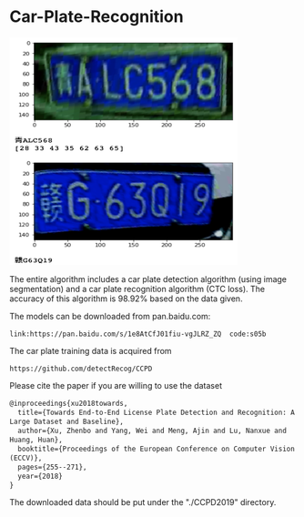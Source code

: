 # Car-Plate-Recognition

<img src="logs/demo.png" width="400" height="400">

The entire algorithm includes a car plate detection algorithm (using image segmentation) and a car plate recognition algorithm (CTC loss). The accuracy of this algorithm is 98.92% based on the data given.

The models can be downloaded from pan.baidu.com:

```
link:https://pan.baidu.com/s/1e8AtCfJ01fiu-vgJLRZ_ZQ  code:s05b
```

The car plate training data is acquired from

```
https://github.com/detectRecog/CCPD
```

Please cite the paper if you are willing to use the dataset

```
@inproceedings{xu2018towards,
  title={Towards End-to-End License Plate Detection and Recognition: A Large Dataset and Baseline},
  author={Xu, Zhenbo and Yang, Wei and Meng, Ajin and Lu, Nanxue and Huang, Huan},
  booktitle={Proceedings of the European Conference on Computer Vision (ECCV)},
  pages={255--271},
  year={2018}
}
```

The downloaded data should be put under the "./CCPD2019" directory.
